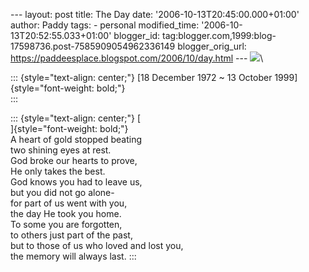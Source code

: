 \-\-- layout: post title: The Day date:
\'2006-10-13T20:45:00.000+01:00\' author: Paddy tags: - personal
modified\_time: \'2006-10-13T20:52:55.033+01:00\' blogger\_id:
tag:blogger.com,1999:blog-17598736.post-7585909054962336149
blogger\_orig\_url: https://paddeesplace.blogspot.com/2006/10/day.html
\-\--
[![](https://photos1.blogger.com/blogger2/2320/2148/320/me%26d.jpg)](https://photos1.blogger.com/blogger2/2320/2148/1600/me%26d.jpg)\

::: {style="text-align: center;"}
[18 December 1972 \~ 13 October 1999]{style="font-weight: bold;"}\
:::

::: {style="text-align: center;"}
[\
]{style="font-weight: bold;"}\
A heart of gold stopped beating\
two shining eyes at rest.\
God broke our hearts to prove,\
He only takes the best.\
God knows you had to leave us,\
but you did not go alone-\
for part of us went with you,\
the day He took you home.\
To some you are forgotten,\
to others just part of the past,\
but to those of us who loved and lost you,\
the memory will always last.
:::
